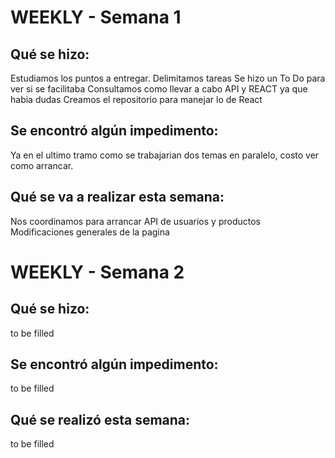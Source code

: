 # WEEKLY - Semana 1

## Qué se hizo: 
Estudiamos los puntos a entregar. 
Delimitamos tareas
Se hizo un To Do para ver si se facilitaba
Consultamos como llevar a cabo API y REACT ya que habia dudas
Creamos el repositorio para manejar lo de React

## Se encontró algún impedimento: 
Ya en el ultimo tramo como se trabajarian dos temas en paralelo, costo ver como arrancar.

## Qué se va a realizar esta semana:
Nos coordinamos para arrancar API de usuarios y productos 
Modificaciones generales de la pagina


# WEEKLY - Semana 2

## Qué se hizo: 
to be filled 

## Se encontró algún impedimento:
to be filled 

## Qué se realizó esta semana: 
to be filled

